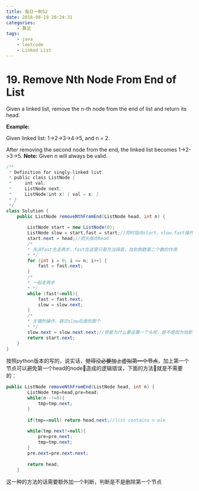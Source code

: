 ```yaml
---
title: 每日一刷52
date: 2018-08-19 20:24:31
categories: 
    - 算法
tags:
    - java
    - leetcode
    - Linked List
---
```

# 19. Remove Nth Node From End of List

Given a linked list, remove the n-th node from the end of list and return its head.

**Example:**

Given linked list: 1->2->3->4->5, and n = 2.

After removing the second node from the end, the linked list becomes 1->2->3->5.
**Note:**
Given n will always be valid.

```java
/**
 * Definition for singly-linked list.
 * public class ListNode {
 *     int val;
 *     ListNode next;
 *     ListNode(int x) { val = x; }
 * }
 */
class Solution {
    public ListNode removeNthFromEnd(ListNode head, int n) {
        
        ListNode start = new ListNode(0);
        ListNode slow = start,fast = start;//同时指向start，slow,fast操作的时候会影响到start
        start.next = head;//把头指向head
        /*
        * 先派fast先走两步，fast在这里只是充当探底，找到倒数第二个数的作用
        * */
        for (int i = 0; i <= n; i++) {
            fast = fast.next;
        }
        /*
        * 一起走两步
        * */
        while (fast!=null){
            fast = fast.next;
            slow = slow.next;
        }
        /*
        * 关键的操作，跳过slow后面的那个
        * */
        slow.next = slow.next.next;//但是为什么要设置一个头呢，是不是因为怕影响原始的你的node呢
        return start.next;
    }
}
```

按照python版本的写的，说实话，~~觉得没必要加上虚拟第一个节点~~，加上第一个节点可以避免第一个head的node造成的逻辑错误，下面的方法就是不需要的：

```java
public ListNode removeNthFromEnd(ListNode head, int n) {
        ListNode tmp=head,pre=head;
        while(n--!=0){
            tmp=tmp.next;
        }
        
        if(tmp==null) return head.next;//list contains n ele
        
        while(tmp.next!=null){
            pre=pre.next;
            tmp=tmp.next;
        }
        pre.next=pre.next.next;
        
        return head;
    }
```
这一种的方法的话需要额外加一个判断，判断是不是删除第一个节点
